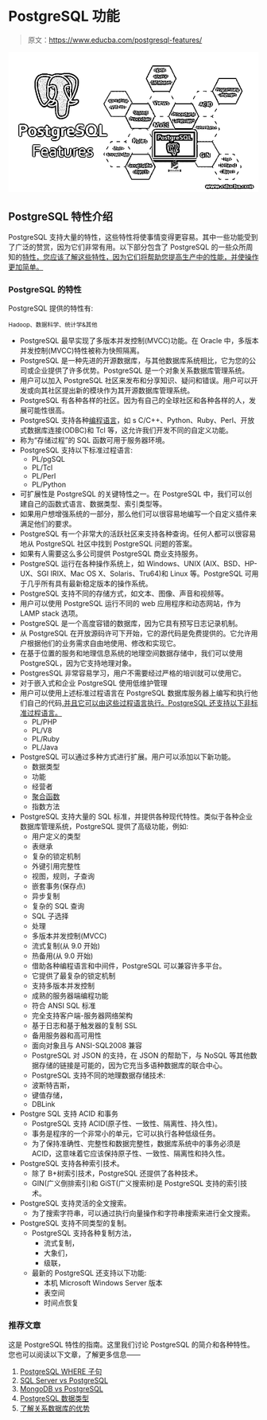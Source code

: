 # PostgreSQL 功能

> 原文：<https://www.educba.com/postgresql-features/>

![PostgreSQL Features](img/ec9202568112845916f19fa8204fbc80.png)



## PostgreSQL 特性介绍

PostgreSQL 支持大量的特性，这些特性将使事情变得更容易。其中一些功能受到了广泛的赞赏，因为它们非常有用。以下部分包含了 PostgreSQL 的一些众所周知的[特性，您应该了解这些特性，因为它们将帮助您提高生产中的性能，并使操作更加简单。](https://www.educba.com/postgresql-features/)

### PostgreSQL 的特性

PostgreSQL 提供的特性有:

<small>Hadoop、数据科学、统计学&其他</small>

*   PostgreSQL 最早实现了多版本并发控制(MVCC)功能。在 Oracle 中，多版本并发控制(MVCC)特性被称为快照隔离。
*   PostgreSQL 是一种先进的开源数据库，与其他数据库系统相比，它为您的公司或企业提供了许多优势。PostgreSQL 是一个对象关系数据库管理系统。
*   用户可以加入 PostgreSQL 社区来发布和分享知识、疑问和错误。用户可以开发或向其社区提出新的模块作为其开源数据库管理系统。
*   PostgreSQL 有各种各样的社区。因为有自己的全球社区和各种各样的人，发展可能性很高。
*   PostgreSQL 支持各种[编程语言](https://www.educba.com/best-programming-languages/)，如 s C/C++、Python、Ruby、Perl、开放式数据库连接(ODBC)和 Tcl 等，这允许我们开发不同的自定义功能。
*   称为“存储过程”的 SQL 函数可用于服务器环境。
*   PostgreSQL 支持以下标准过程语言:
    *   PL/pgSQL
    *   PL/Tcl
    *   PL/Perl
    *   PL/Python
*   可扩展性是 PostgreSQL 的关键特性之一。在 PostgreSQL 中，我们可以创建自己的函数式语言、数据类型、索引类型等。
*   如果用户想增强系统的一部分，那么他们可以很容易地编写一个自定义插件来满足他们的要求。
*   PostgreSQL 有一个非常大的活跃社区来支持各种查询。任何人都可以很容易地从 PostgreSQL 社区中找到 PostgreSQL 问题的答案。
*   如果有人需要这么多公司提供 PostgreSQL 商业支持服务。
*   PostgreSQL 运行在各种操作系统上，如 Windows、UNIX (AIX、BSD、HP-UX、SGI IRIX、Mac OS X、Solaris、Tru64)和 Linux 等。PostgreSQL 可用于几乎所有具有最新稳定版本的操作系统。
*   PostgreSQL 支持不同的存储方式，如文本、图像、声音和视频等。
*   用户可以使用 PostgreSQL 运行不同的 web 应用程序和动态网站，作为 LAMP stack 选项。
*   PostgreSQL 是一个高度容错的数据库，因为它具有预写日志记录机制。
*   从 PostgreSQL 在开放源码许可下开始，它的源代码是免费提供的。它允许用户根据他们的业务需求自由地使用、修改和实现它。
*   在基于位置的服务和地理信息系统的地理空间数据存储中，我们可以使用 PostgreSQL，因为它支持地理对象。
*   PostgresSQL 非常容易学习，用户不需要经过严格的培训就可以使用它。
*   对于嵌入式和企业 PostgreSQL 使用低维护管理
*   用户可以使用上述标准过程语言在 PostgreSQL 数据库服务器上编写和执行他们自己的代码[,并且它可以由这些过程语言执行。PostgreSQL 还支持以下非标准过程语言。](https://www.educba.com/postgresql-database/)
    *   PL/PHP
    *   PL/V8
    *   PL/Ruby
    *   PL/Java
*   PostgreSQL 可以通过多种方式进行扩展。用户可以添加以下新功能。
    *   数据类型
    *   功能
    *   经营者
    *   [聚合函数](https://www.educba.com/aggregate-functions-in-postgresql/)
    *   指数方法
*   PostgreSQL 支持大量的 SQL 标准，并提供各种现代特性。类似于各种企业数据库管理系统，PostgreSQL 提供了高级功能，例如:
    *   用户定义的类型
    *   表继承
    *   复杂的锁定机制
    *   外键引用完整性
    *   视图，规则，子查询
    *   嵌套事务(保存点)
    *   异步复制
    *   复杂的 SQL 查询
    *   SQL 子选择
    *   处理
    *   多版本并发控制(MVCC)
    *   流式复制(从 9.0 开始)
    *   热备用(从 9.0 开始)
    *   借助各种编程语言和中间件，PostgreSQL 可以兼容许多平台。
    *   它提供了最复杂的锁定机制
    *   支持多版本并发控制
    *   成熟的服务器端编程功能
    *   符合 ANSI SQL 标准
    *   完全支持客户端-服务器网络架构
    *   基于日志和基于触发器的复制 SSL
    *   备用服务器和高可用性
    *   面向对象且与 ANSI-SQL2008 兼容
    *   PostgreSQL 对 JSON 的支持，在 JSON 的帮助下，与 NoSQL 等其他数据存储的链接是可能的，因为它充当多语种数据库的联合中心。
    *   PostgreSQL 支持不同的地理数据存储技术:
    *   波斯特吉斯，
    *   键值存储，
    *   DBLink
*   Postgre SQL 支持 ACID 和事务
    *   PostgreSQL 支持 ACID(原子性、一致性、隔离性、持久性)。
    *   事务是程序的一个非常小的单元，它可以执行各种低级任务。
    *   为了保持准确性、完整性和数据完整性，数据库系统中的事务必须是 ACID，这意味着它应该保持原子性、一致性、隔离性和持久性。
*   PostgreSQL 支持各种索引技术。
    *   除了 B+树索引技术，PostgreSQL 还提供了各种技术。
    *   GIN(广义倒排索引)和 GiST(广义搜索树)是 PostgreSQL 支持的索引技术。
*   PostgreSQL 支持灵活的全文搜索。
    *   为了搜索字符串，可以通过执行向量操作和字符串搜索来进行全文搜索。
*   PostgreSQL 支持不同类型的复制。
    *   PostgreSQL 支持各种复制方法，
        *   流式复制，
        *   大象们，
        *   级联，
    *   最新的 PostgreSQL 还支持以下功能:
        *   本机 Microsoft Windows Server 版本
        *   表空间
        *   时间点恢复

### 推荐文章

这是 PostgreSQL 特性的指南。这里我们讨论 PostgreSQL 的简介和各种特性。您也可以阅读以下文章，了解更多信息——

1.  [PostgreSQL WHERE 子句](https://www.educba.com/postgresql-where-clause/)
2.  [SQL Server vs PostgreSQL](https://www.educba.com/sql-server-vs-postgresql/)
3.  [MongoDB vs PostgreSQL](https://www.educba.com/mongodb-vs-postgresql/)
4.  [PostgreSQL 数据类型](https://www.educba.com/postgresql-data-types/)
5.  [了解关系数据库的优势](https://www.educba.com/relational-database-advantages/)